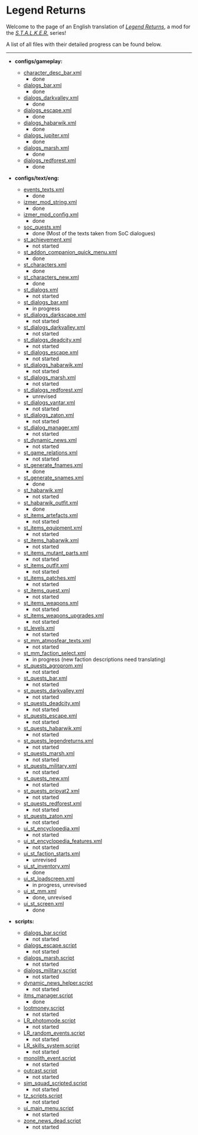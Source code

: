 # Legend Returns
Welcome to the page of an English translation of *[Legend Returns](https://vk.com/legendreturns)*, a mod for the *[S.T.A.L.K.E.R.](https://en.wikipedia.org/wiki/S.T.A.L.K.E.R.)* series!

A list of all files with their detailed progress can be found below.

---


- **configs/gameplay:**
	- [character_desc_bar.xml](gamedata/configs/gameplay/character_desc_bar.xml)
		- done
	- [dialogs_bar.xml](gamedata/configs/gameplay/dialogs_bar.xml)
		- done
	- [dialogs_darkvalley.xml](gamedata/configs/gameplay/dialogs_darkvalley.xml)
		- done
	- [dialogs_escape.xml](gamedata/configs/gameplay/dialogs_escape.xml)
		- done
	- [dialogs_habarwik.xml](gamedata/configs/gameplay/dialogs_habarwik.xml)
		- done
	- [dialogs_jupiter.xml](gamedata/configs/gameplay/dialogs_jupiter.xml)
		- done
	- [dialogs_marsh.xml](gamedata/configs/gameplay/dialogs_marsh.xml)
		- done
	- [dialogs_redforest.xml](gamedata/configs/gameplay/dialogs_redforest.xml)
		- done

- **configs/text/eng:**
	- [events_texts.xml](gamedata/configs/text/eng/events_texts.xml)
		- done
	- [izmer_mod_string.xml](gamedata/configs/text/eng/izmer_mod_string.xml)
		- done
	- [izmer_mpd_config.xml](gamedata/configs/text/eng/izmer_mpd_config.xml)
		- done
	- [soc_quests.xml](gamedata/configs/text/eng/soc_quests.xml)
		- done (Most of the texts taken from SoC dialogues)
	- [st_achievement.xml](gamedata/configs/text/rus/st_achievement.xml)
		- not started
	- [st_addon_companion_quick_menu.xml](gamedata/configs/text/eng/st_addon_companion_quick_menu.xml)
		- done
	- [st_characters.xml](gamedata/configs/text/rus/st_characters.xml)
		- done
	- [st_characters_new.xml](gamedata/configs/text/eng/st_characters_new.xml)
		- done
	- [st_dialogs.xml](gamedata/configs/text/rus/st_dialogs.xml)
		- not started
	- [st_dialogs_bar.xml](gamedata/configs/text/rus/st_dialogs_bar.xml)
		- in progress
	- [st_dialogs_darkscape.xml](gamedata/configs/text/rus/st_dialogs_darkscape.xml)
		- not started
	- [st_dialogs_darkvalley.xml](gamedata/configs/text/rus/st_dialogs_darkvalley.xml)
		- not started
	- [st_dialogs_deadcity.xml](gamedata/configs/text/rus/st_dialogs_deadcity.xml)
		- not started
	- [st_dialogs_escape.xml](gamedata/configs/text/rus/st_dialogs_escape.xml)
		- not started
	- [st_dialogs_habarwik.xml](gamedata/configs/text/rus/st_dialogs_habarwik.xml)
		- not started
	- [st_dialogs_marsh.xml](gamedata/configs/text/rus/st_dialogs_marsh.xml)
		- not started
	- [st_dialogs_redforest.xml](gamedata/configs/text/rus/st_dialogs_redforest.xml)
		- unrevised
	- [st_dialogs_yantar.xml](gamedata/configs/text/rus/st_dialogs_yantar.xml)
		- not started
	- [st_dialogs_zaton.xml](gamedata/configs/text/rus/st_dialogs_zaton.xml)
		- not started
	- [st_dialog_manager.xml](gamedata/configs/text/rus/st_dialog_manager.xml)
		- not started
	- [st_dynamic_news.xml](gamedata/configs/text/rus/st_dynamic_news.xml)
		- not started
	- [st_game_relations.xml](gamedata/configs/text/rus/st_game_relations.xml)
		- not started
	- [st_generate_fnames.xml](gamedata/configs/text/eng/st_generate_fnames.xml)
		- done
	- [st_generate_snames.xml](gamedata/configs/text/eng/st_generate_snames.xml)
		- done
	- [st_habarwik.xml](gamedata/configs/text/rus/st_habarwik.xml)
		- not started
	- [st_habarwik_outfit.xml](gamedata/configs/text/eng/st_habarwik_outfit.xml)
		- done
	- [st_items_artefacts.xml](gamedata/configs/text/rus/st_items_artefacts.xml)
		- not started
	- [st_items_equipment.xml](gamedata/configs/text/rus/st_items_equipment.xml)
		- not started
	- [st_items_habarwik.xml](gamedata/configs/text/rus/st_items_habarwik.xml)
		- not started
	- [st_items_mutant_parts.xml](gamedata/configs/text/rus/st_items_mutant_parts.xml)
		- not started
	- [st_items_outfit.xml](gamedata/configs/text/rus/st_items_outfit.xml)
		- not started
	- [st_items_patches.xml](gamedata/configs/text/rus/st_items_patches.xml)
		- not started
	- [st_items_quest.xml](gamedata/configs/text/rus/st_items_quest.xml)
		- not started
	- [st_items_weapons.xml](gamedata/configs/text/rus/st_items_weapons.xml)
		- not started
	- [st_items_weapons_upgrades.xml](gamedata/configs/text/rus/st_items_weapons_upgrades.xml)
		- not started
	- [st_levels.xml](gamedata/configs/text/rus/st_levels.xml)
		- not started
	- [st_mm_atmosfear_texts.xml](gamedata/configs/text/rus/st_mm_atmosfear_texts.xml)
		- not started
	- [st_mm_faction_select.xml](gamedata/configs/text/rus/st_mm_faction_select.xml)
		- in progress (new faction descriptions need translating)
	- [st_quests_agroprom.xml](gamedata/configs/text/rus/st_quests_agroprom.xml)
		- not started
	- [st_quests_bar.xml](gamedata/configs/text/rus/st_quests_bar.xml)
		- not started
	- [st_quests_darkvalley.xml](gamedata/configs/text/rus/st_quests_darkvalley.xml)
		- not started
	- [st_quests_deadcity.xml](gamedata/configs/text/rus/st_quests_deadcity.xml)
		- not started
	- [st_quests_escape.xml](gamedata/configs/text/rus/st_quests_escape.xml)
		- not started
	- [st_quests_habarwik.xml](gamedata/configs/text/rus/st_quests_habarwik.xml)
		- not started
	- [st_quests_legendreturns.xml](gamedata/configs/text/rus/st_quests_legendreturns.xml)
		- not started
	- [st_quests_marsh.xml](gamedata/configs/text/rus/st_quests_marsh.xml)
		- not started
	- [st_quests_military.xml](gamedata/configs/text/rus/st_quests_military.xml)
		- not started
	- [st_quests_new.xml](gamedata/configs/text/rus/st_quests_new.xml)
		- not started
	- [st_quests_pripyat2.xml](gamedata/configs/text/rus/st_quests_pripyat2.xml)
		- not started
	- [st_quests_redforest.xml](gamedata/configs/text/rus/st_quests_redforest.xml)
		- not started
	- [st_quests_zaton.xml](gamedata/configs/text/rus/st_quests_zaton.xml)
		- not started
	- [ui_st_encyclopedia.xml](gamedata/configs/text/rus/ui_st_encyclopedia.xml)
		- not started
	- [ui_st_encyclopedia_features.xml](gamedata/configs/text/rus/ui_st_encyclopedia_features.xml)
		- not started
	- [ui_st_faction_starts.xml](gamedata/configs/text/eng/ui_st_faction_starts.xml)
		- unrevised
	- [ui_st_inventory.xml](gamedata/configs/text/rus/ui_st_inventory.xml)
		- done
	- [ui_st_loadscreen.xml](gamedata/configs/text/eng/ui_st_loadscreen.xml)
		- in progress, unrevised
	- [ui_st_mm.xml](gamedata/configs/text/rus/ui_st_mm.xml)
		- done, unrevised
	- [ui_st_screen.xml](gamedata/configs/text/rus/ui_st_screen.xml)
		- done

- **scripts:**
	- [dialogs_bar.script](gamedata/scripts/dialogs_bar.script)
		- not started
	- [dialogs_escape.script](gamedata/scripts/dialogs_escape.script)
		- not started
	- [dialogs_marsh.script](gamedata/scripts/dialogs_marsh.script)
		- not started
	- [dialogs_military.script](gamedata/scripts/dialogs_military.script)
		- not started
	- [dynamic_news_helper.script](gamedata/scripts/dynamic_news_helper.script)
		- not started
	- [itms_manager.script](gamedata/scripts/itms_manager.script)
		- done
	- [lootmoney.script](gamedata/scripts/lootmoney.script)
		- not started
	- [LR_photomode.script](gamedata/scripts/LR_photomode.script)
		- not started
	- [LR_random_events.script](gamedata/scripts/LR_random_events.script)
		- not started
	- [LR_skills_system.script](gamedata/scripts/LR_skills_system.script)
		- not started
	- [monolith_event.script](gamedata/scripts/monolith_event.script)
		- not started
	- [outcast.script](gamedata/scripts/outcast.script)
		- not started
	- [sim_squad_scripted.script](gamedata/scripts/sim_squad_scripted.script)
		- not started
	- [tz_scripts.script](gamedata/scripts/tz_scripts.script)
		- not started
	- [ui_main_menu.script](gamedata/scripts/ui_main_menu.script)
		- not started
	- [zone_news_dead.script](gamedata/scripts/zone_news_dead.script)
		- not started
